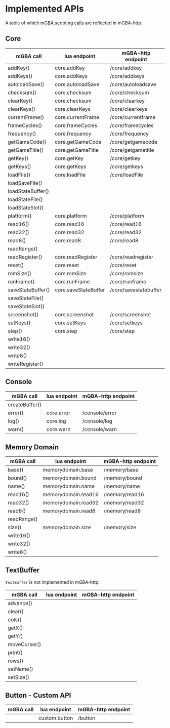 # Implemented APIs

A table of which [mGBA scripting calls](https://mgba.io/docs/scripting.html) are reflected in mGBA-http. 

## Core

| mGBA call         | lua endpoint         | mGBA-http endpoint    |
| ----------------- | -------------------- | --------------------- |
| addKey()          | core.addKey          | /core/addkey          |
| addKeys()         | core.addKeys         | /core/addkeys         |
| autoloadSave()    | core.autoloadSave    | /core/autoloadsave    |
| checksum()        | core.checksum        | /core/checksum        |
| clearKey()        | core.checksum        | /core/clearkey        |
| clearKeys()       | core.clearKeys       | /core/clearkeys       |
| currentFrame()    | core.currentFrame    | /core/currentframe    |
| frameCycles()     | core.frameCycles     | /core/framecycles     |
| frequency()       | core.frequency       | /core/frequency       |
| getGameCode()     | core.getGameCode     | /core/getgamecode     |
| getGameTitle()    | core.getGameTitle    | /core/getgametitle    |
| getKey()          | core.getKey          | /core/getkey          |
| getKeys()         | core.getKeys         | /core/getkeys         |
| loadFile()        | core.loadFile        | /core/loadFile        |
| loadSaveFile()    |                      |                       |
| loadStateBuffer() |                      |                       |
| loadStateFile()   |                      |                       |
| loadStateSlot()   |                      |                       |
| platform()        | core.platform        | /core/platform        |
| read16()          | core.read16          | /core/read16          |
| read32()          | core.read32          | /core/read32          |
| read8()           | core.read8           | /core/read8           |
| readRange()       |                      |                       |
| readRegister()    | core.readRegister    | /core/readregister    |
| reset()           | core.reset           | /core/reset           |
| romSize()         | core.romSize         | /core/romsize         |
| runFrame()        | core.runFrame        | /core/runframe        |
| saveStateBuffer() | core.saveStateBuffer | /core/savestatebuffer |
| saveStateFile()   |                      |                       |
| saveStateSlot()   |                      |                       |
| screenshot()      | core.screenshot      | /core/screenshot      |
| setKeys()         | core.setKeys         | /core/setkeys         |
| step()            | core.step            | /core/step            |
| write16()         |                      |                       |
| write32()         |                      |                       |
| write8()          |                      |                       |
| writeRegister()   |                      |                       |

## Console

| mGBA call      | lua endpoint | mGBA-http endpoint |
| -------------- | ------------ | ------------------ |
| createBuffer() |              |                    |
| error()        | core.error   | /console/error     |
| log()          | core.log     | /console/log       |
| warn()         | core.warn    | /console/warn      |

## Memory Domain

| mGBA call   | lua endpoint        | mGBA-http endpoint |
| ----------- | ------------------- | ------------------ |
| base()      | memorydomain.base   | /memory/base       |
| bound()     | memorydomain.bound  | /memory/bound      |
| name()      | memorydomain.name   | /memory/name       |
| read16()    | memorydomain.read16 | /memory/read16     |
| read32()    | memorydomain.read32 | /memory/read32     |
| read8()     | memorydomain.read8  | /memory/read8      |
| readRange() |                     |                    |
| size()      | memorydomain.size   | /memory/size       |
| write16()   |                     |                    |
| write32()   |                     |                    |
| write8()    |                     |                    |

## TextBuffer
`TextBuffer` is not implemented in mGBA-http. 

| mGBA call    | lua endpoint | mGBA-http endpoint |
| ------------ | ------------ | ------------------ |
| advance()    |              |                    |
| clear()      |              |                    |
| cols()       |              |                    |
| getX()       |              |                    |
| getY()       |              |                    |
| moveCursor() |              |                    |
| print()      |              |                    |
| rows()       |              |                    |
| setName()    |              |                    |
| setSize()    |              |                    |

## Button - Custom API

| mGBA call | lua endpoint  | mGBA-http endpoint |
| --------- | ------------- | ------------------ |
|           | custom.button | /button            |